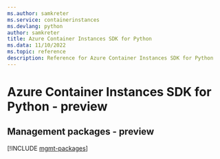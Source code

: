 ```yaml
---
ms.author: samkreter
ms.service: containerinstances
ms.devlang: python
author: samkreter
title: Azure Container Instances SDK for Python
ms.data: 11/10/2022
ms.topic: reference
description: Reference for Azure Container Instances SDK for Python
---
```

# Azure Container Instances SDK for Python - preview

## Management packages - preview
[!INCLUDE [mgmt-packages](container-instances-mgmt-index.md)]